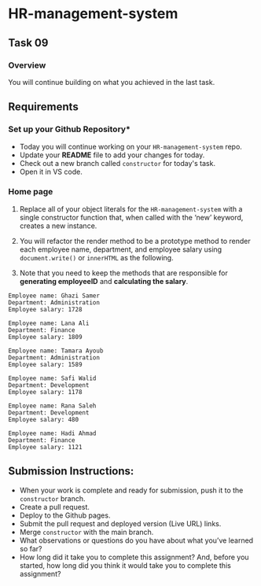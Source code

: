 # HR-management-system

## Task 09

### **Overview**

You will continue building on what you achieved in the last task.

## **Requirements**

### **Set up your Github Repository***

- Today you will continue working on your `HR-management-system` repo.
- Update your **README** file to add your changes for today.
- Check out a new branch called `constructor` for today's task.
- Open it in VS code.

### **Home page**

1. Replace all of your object literals for the `HR-management-system` with a single constructor function that, when called with the ‘new’ keyword, creates a new instance.

2. You will refactor the render method to be a prototype method to render each employee name, department, and employee salary using `document.write()` or `innerHTML` as the following.

3. Note that you need to keep the methods that are responsible for **generating employeeID** and **calculating the salary**. 

```
Employee name: Ghazi Samer
Department: Administration
Employee salary: 1728

Employee name: Lana Ali
Department: Finance
Employee salary: 1809

Employee name: Tamara Ayoub
Department: Administration
Employee salary: 1589

Employee name: Safi Walid
Department: Development	
Employee salary: 1178

Employee name: Rana Saleh
Department: Development	
Employee salary: 480

Employee name: Hadi Ahmad
Department: Finance
Employee salary: 1121
```

## Submission Instructions:
- When your work is complete and ready for submission, push it to the `constructor` branch.
- Create a pull request.
- Deploy to the Github pages.
- Submit the pull request and deployed version (Live URL) links.
- Merge `constructor` with the main branch.
- What observations or questions do you have about what you’ve learned so far?
- How long did it take you to complete this assignment? And, before you started, how long did you think it would take you to complete this assignment?